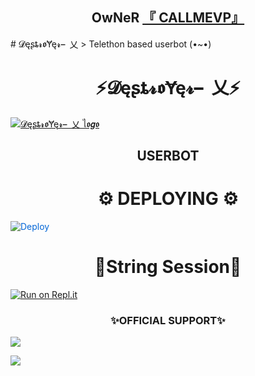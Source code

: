 <h2 align="center"><b>OwNeR <a href="https://telegram.dog/CALL_ME_VP ">『 CALLMEVP』</a></b></h2>
# 𝓓ęʂȶ𝓻𝖔Ɏę𝓻╸乂
> Telethon based userbot (•~•)
<h1 align="center">⚡𝓓ęʂȶ𝓻𝖔Ɏę𝓻╸乂⚡</h1>


[![𝓓ęʂȶ𝓻𝖔Ɏę𝓻╸乂 ไ𝖔𝙜𝖔](https://telegra.ph/file/c43617d076b99ba2a427a.jpg)](https://t.me/DestroyerXSupport)

<h2 align="center">USERBOT</h2>


<h1 align="center">⚙️ DEPLOYING ⚙️</h1>



    


<a href="https://dashboard.heroku.com/new?button-url=https%3A%2F%2Fgithub.com%2Fkaal0408%2FLucifer-X&template=https%3A%2F%2Fgithub.com%2Fkaal0408%2FLucifer-X" rel="nofollow" style="background-color: initial; box-sizing: border-box; color: #0366d6; text-decoration-line: none;"><img alt="Deploy" data-canonical-src="https://www.herokucdn.com/deploy/button.svg" src="https://camo.githubusercontent.com/83b0e95b38892b49184e07ad572c94c8038323fb/68747470733a2f2f7777772e6865726f6b7563646e2e636f6d2f6465706c6f792f627574746f6e2e737667" style="border-style: none; box-sizing: initial; max-width: 100%;" /></a></div>
</a>


 <h1 align="center">💫String Session💫</h1>

 [![Run on Repl.it](https://repl.it/badge/github/callmevp/Destroyer-X&theme=midnight-purple)](https://replit.com/@callmevp/Destroyer-X)



<h3 align="center"> ✨OFFICIAL SUPPORT✨</h3>

<a href="https://t.me/Destroyer_x_Userbot"><img src="https://img.shields.io/badge/Join-Support%20Channel-red.svg?style=for-the-badge&logo=Telegram"></a>

<a href="https://t.me/DestroyerXSupport"><img src="https://img.shields.io/badge/Join-Support%20Group-red.svg?style=for-the-badge&logo=Telegram"></a>







